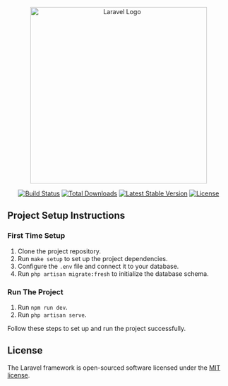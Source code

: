 <p align="center"><a href="https://laravel.com" target="_blank"><img src="https://raw.githubusercontent.com/laravel/art/master/logo-lockup/5%20SVG/2%20CMYK/1%20Full%20Color/laravel-logolockup-cmyk-red.svg" width="400" alt="Laravel Logo"></a></p>

<p align="center">
<a href="https://github.com/laravel/framework/actions"><img src="https://github.com/laravel/framework/workflows/tests/badge.svg" alt="Build Status"></a>
<a href="https://packagist.org/packages/laravel/framework"><img src="https://img.shields.io/packagist/dt/laravel/framework" alt="Total Downloads"></a>
<a href="https://packagist.org/packages/laravel/framework"><img src="https://img.shields.io/packagist/v/laravel/framework" alt="Latest Stable Version"></a>
<a href="https://packagist.org/packages/laravel/framework"><img src="https://img.shields.io/packagist/l/laravel/framework" alt="License"></a>
</p>

## Project Setup Instructions

### First Time Setup
1. Clone the project repository.
2. Run `make setup` to set up the project dependencies.
3. Configure the `.env` file and connect it to your database.
4. Run `php artisan migrate:fresh` to initialize the database schema.

### Run The Project
1. Run `npm run dev`.
2. Run `php artisan serve`.

Follow these steps to set up and run the project successfully.

## License

The Laravel framework is open-sourced software licensed under the [MIT license](https://opensource.org/licenses/MIT).
